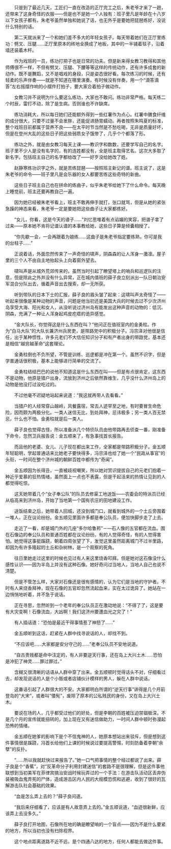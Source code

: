 　　只是到了最近几天，工匠们一直在改造的正厅完工之后，朱老爷才来了一趟，还带来了这身奇怪的衣服——但是也不是她一个人独有：班子里凡是年龄在十八岁以下女孩子都有。朱老爷虽然单独和她说了话，也无外乎是要她把琵琶练好，没说什么特别的话。

　　第二天就派来了一个和她们差不多大的年轻女孩子。每天带着她们在正厅里练功：劈叉、压腿……正厅里原本的砖地全换成了地板，其中的一半铺着毯子，沿着墙还装着木杆。

　　作为戏班的一员，练功打把子也是日常的功夫。但是新来得女教习教得和其他师傅很不一样，不但有劈叉、压腿、下腰等等这样的传统动作，还有许多成套的新动作。既不是舞蹈，又不是唱戏的身段，只是姿态很好看。每次练习的时候，还有轻柔的乐声伴奏——就是不知道在哪里演奏。有时候没有伴奏，用一个“滴答滴答”左右摇摆作响的小摆件打拍子，要大家合着拍子做动作。

　　女教习并不说明为什么要这么练功，大家也不敢问。练功非常严格。每天练二个时辰，雷打不动，除了是生病，否则谁也不许缺席。

　　练功消耗大，所以每日她们还能额外得到一些红薯作为点心。红薯中膳食纤维的成分很大，只要不过量不会发胖，还能促进肠胃蠕动。再者按照朱鸣夏的标准，整个戏班目前都属于营养不良——在太平时节当然是不愁吃喝，无非是质量好坏，但是在登州大乱的这些日子把这些弱质女子饿惨了，几乎个个都落了形。

　　练功之外，就是由女教习每天上课——教识字和数数，还要学写自己的名字。班子里不少人是没有名字的，有的连姓都没有，全是班主取得艺名。这次大多取了新名字。包括班主自己的名字都给改了——好歹没给她改了姓。

　　赵静寒练功识字之外，就是苦练琵琶——按照班主新记的谱。班主说了，这是朱老爷的命令——班子里凡是会乐器的女人都要苦练这些奇特的新曲。

　　这些日子班主自己也在拼命的练曲子，似乎朱老爷给她下了什么命令。每天晚上睡觉前，班主还要再教自己一遍。

　　因为她已经被朱老爷看上，班主不敢再伸手就打，张口就骂，但是从她的紧张急躁的神态来看，朱老爷一定是要她把这些曲子让大家都练好。

　　“女儿，你看，这是今天的谱子……”刘忆思堆着有点谄媚的笑容，把谱子拿了过来——原本她不肯将记谱认谱的本事教给她，这些日子算是倾囊相授了。

　　“你先歇一会，一会再跟着为娘练……这曲子是朱老爷指定要练熟，你可是我的台柱子……”

　　正说着话，外面忽然传来了一声奇怪的啸声，阴森森的让人浑身一激凛。屋子里的三个人不由自主地抬起头上向着窗外望去。

　　啸叫声是从城外荒郊传来的，虽然当时引起了瞭望塔上的哨兵和巡逻队的注意，但是除此之外并没有什么异常，正在城内值班的薛子良立刻派出一队日朝治安军混合分队出去，循着声音出去搜索，却一无所获。

　　听到带队的日本下士的汇报，薛子良的眉头皱了起来：这啸叫声太奇怪了——听起来很像是某种动物的声音，问题是他当初还是美国大兵的时候去过不少次济州岛享受大海、阳光和女人，从没听说过济州岛有能发出这种声音的动物的：低沉、阴森，充满了一种让人浑身起鸡皮疙瘩的诡异感觉。

　　“金大队长，你觉得这是什么东西在叫？”他问正在值班室内的金勇柱。作为“白马大队”的大队长兼济州兵房吏，是带路党中的积极分子。冯宗泽对他很是信任，出于某种惯性，许多元老们不大信任知识分子和有产者出身的带路党，基本还是相信“越穷越革命”这套理论。

　　金勇柱倒也不负所望，不管是训练、巡逻都是冲在第一个。虽然不识字，但是学普通话很积极，基本上能够进行简单的交流了。

　　金勇柱结结巴巴的说他不知道这是什么东西在叫——但是有点很肯定，这东西不是动物，他原是猎户出身，流放到济州之后依然靠维生，几乎没什么济州岛上的动物是他没打过没吃过的。

　　不过他毫不迟疑地站起来说道：“我这就再带人去看看。”

　　当猎户的人经常穿山越岭，风餐露宿，常去人迹罕至之地，有时要冒生命危险，因而颇为两极分化。一类人迷信无比，到处拜神，忌讳极多；另一类人百无禁忌，什么也不怕。金勇柱就是后一类人。

　　薛子良也觉得古怪，所以准备派几个特侦队员由他带路再去侦查一番，刚准备下命令，忽然卫兵报告说：金五顺来了，有急事找首长报告。

　　而且他的老婆、女儿、儿子现在都出来工作，全家都是带路积极分子。金五顺年轻聪明，学起普通话来比她老子要快得多，冯宗泽也给了她一个“民政从事官”的头衔，一时间在整个济州城的朝鲜百姓中都传为“奇闻”。

　　金五顺因为长得丑，一直被歧视嘲笑，所以她对赏识提拔自己的元老们抱着一种近乎爱慕的狂热情绪，虽然面上一点也不表露，但是干起活来的热情让见到的人都觉得吃惊。

　　这天她带着几个“女子奉公队”的队员去修渠工地送饭——农委会的特派员已经从临高来到济州岛，开始了当地第一个国有农庄的田地建设工作。

　　送饭结束之后，她带着人回城，还没到城门口，就看到城外的一个土丘旁围着一堆人，正在议论纷纷。金五顺见里面许多都是奉公队员，便加快脚步走了上去。

　　走近了一看，却是城门外的几座“多尔哈鲁邦”－―石人像的五官都在流血。围在石像边的奉公队员和普通百姓都在议论纷纷。有的人觉得奇怪，有的人觉得害怕。她觉得这事挺蹊跷，朝着四周张望了下，发觉这里虽然距离城门不过半里路，却因为有许多隆起的土丘和杂树林，是一个观察的死角。

　　往日里她走过这里的时候也见过有人来这里烧香叩拜。但是她对这石像没什么感性认识——因为半岛上并没有这种石像。她好奇问过当地人，当地人自己也说不清楚。

　　但是不管怎么样，大家对石像还是很有感情的，认为它们是当地的守护者。不时有人来烧香拜神，现在石像的五官却忽然流起血来，实在太过诡异了。她站在一边悄悄地听着，并不急于说话。

　　正在寻思，忽然听到一个老年的奉公队员正在激动地说：“不得了了，这是要有大灾变啊！石像流血，大凶啊！我们这济州要遭血光之灾了！”

　　有人插话道：“恐怕是最近干得事情惹了神怒了……”

　　金五顺听到这话，赶紧在人群中找寻说话的人，却找不到。

　　“不应该吧……大家都是安分守己的……”老奉公队员不安地说道。

　　“自古贵贱都是命中注定的，有人非要逆天行事，还在岛上大兴土木……恐怕是冲犯了神灵……罪过罪过。”

　　含糊又很清晰的话语从人群中穿了出来。金五顺顿时觉得话头不对，仔细看过去，却发现说话的人是个小贩或者店铺伙计模样的男人，躲在人群中说话。

　　这番话引起了人群很大的不安。大家都明白所谓的“逆天行事”讲得是几个月前登岛的“大宋”，或者叫“倭髡”，废除了原本的公私贱民的身份，又在岛上大兴土木。

　　要说在场的人，几乎都受过他们的好处，但是李朝的百姓被压迫禁锢极深，不是几个月的宣传就能扭转的，加上现在又有迷信做助力，一时间人群中顿时弥漫起恐怖的情绪。

　　金五顺在她爹的影响下是个不信鬼神的人，她原本想站出来驳斥，但是想到这件事情很是蹊跷，冯首长给他们上课的时候说过要提高警惕，时刻防备着李朝“余孽”的反扑。

　　“……所以我就赶快过来报告了。”她一口气把事情的整个经过都说了出来。薛子良是个“香蕉”，对“反革命分子利用封建迷信”的套路不是很理解，但是这件事他联想到当初美军在菲律宾搞治安战时候玩弄过的一个手法：在游击队活动区丢弃伪装被吸血鬼弄死的尸体，造成游击区内人民的大规模恐慌和逃避，收到了很好的瓦解游击队社会基础的效果。

　　“血是怎么弄上去的？”薛子良问道。

　　“我后来仔细看了，应该是有人故意弄上去的。”金五顺说道，“血迹很新鲜，应该弄上去没多久。”

　　薛子良打开地图，石像所在地的确是瞭望哨的一个盲点——因为不是什么要紧的地方，所以当初也没有扫除视界。

　　这个地点距离道路不近不远，是个四通八达的地方，任何人都能去做这件事。
